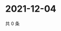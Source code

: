 # 2021-12-04

共 0 条

<!-- BEGIN WEIBO -->
<!-- 最后更新时间 Sat Dec 04 2021 01:21:08 GMT+0800 (China Standard Time) -->

<!-- END WEIBO -->
